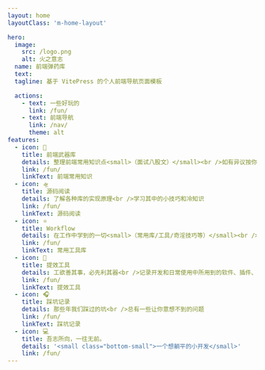 ```yaml
---
layout: home
layoutClass: 'm-home-layout'

hero:
  image:
    src: /logo.png
    alt: 火之意志
  name: 前端弹药库
  text: 
  tagline: 基于 VitePress 的个人前端导航页面模板

  actions:
    - text: 一些好玩的
      link: /fun/
    - text: 前端导航
      link: /nav/
      theme: alt
features:
  - icon: 🚀
    title: 前端武器库
    details: 整理前端常用知识点<small>（面试八股文）</small><br />如有异议按你的理解为主，不接受反驳
    link: /fun/
    linkText: 前端常用知识
  - icon: 🛸
    title: 源码阅读
    details: 了解各种库的实现原理<br />学习其中的小技巧和冷知识
    link: /fun/
    linkText: 源码阅读
  - icon: ⭐
    title: Workflow
    details: 在工作中学到的一切<small>（常用库/工具/奇淫技巧等）</small><br />配合 CV 大法来更好的摸鱼
    link: /fun/
    linkText: 常用工具库
  - icon: 🎃
    title: 提效工具
    details: 工欲善其事，必先利其器<br />记录开发和日常使用中所用到的软件、插件、扩展等
    link: /fun/
    linkText: 提效工具
  - icon: 🎧
    title: 踩坑记录
    details: 那些年我们踩过的坑<br />总有一些让你意想不到的问题
    link: /fun/
    linkText: 踩坑记录
  - icon: 💻
    title: 吾志所向，一往无前。
    details: '<small class="bottom-small">一个想躺平的小开发</small>'
    link: /fun/
---
```



<style>
/*爱的魔力转圈圈*/
.m-home-layout .image-src:hover {
  transform: translate(-50%, -50%) rotate(666turn);
  transition: transform 59s 1s cubic-bezier(0.3, 0, 0.8, 1); 
}

.m-home-layout .details small {
  opacity: 0.8;
}

.m-home-layout .bottom-small {
  display: block;
  margin-top: 2em;
  text-align: right;
}
</style>
